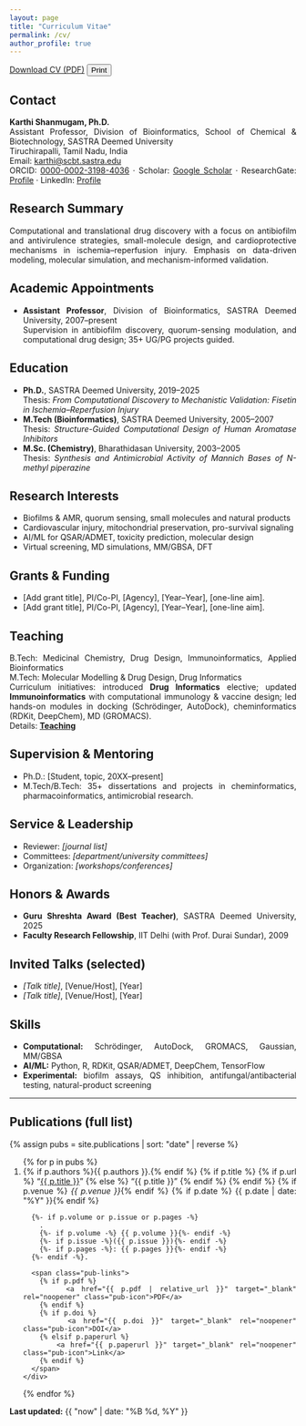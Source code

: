 ```yaml
---
layout: page
title: "Curriculum Vitae"
permalink: /cv/
author_profile: true
---
```


<div class="cv-actions" style="margin-bottom:.75rem">
  <a class="btn btn--primary" href="/files/Karthi_Shanmugam_CV.pdf" target="_blank" rel="noopener">Download CV (PDF)</a>
  <button class="btn" onclick="window.print()">Print</button>
</div>

<div align="justify" markdown="1">

## Contact
**Karthi Shanmugam, Ph.D.**  
Assistant Professor, Division of Bioinformatics, School of Chemical & Biotechnology, SASTRA Deemed University  
Tiruchirapalli, Tamil Nadu, India  
Email: <karthi@scbt.sastra.edu>  
ORCID: [0000-0002-3198-4036](https://orcid.org/0000-0002-3198-4036) · Scholar: [Google Scholar](https://scholar.google.com/citations?user=EnEq7LkAAAAJ&hl=en) · ResearchGate: [Profile](https://www.researchgate.net/profile/Karthi-Shanmugam) · LinkedIn: [Profile](https://www.linkedin.com/in/kshanmugam-phd/)

## Research Summary
Computational and translational drug discovery with a focus on antibiofilm and antivirulence strategies, small-molecule design, and cardioprotective mechanisms in ischemia–reperfusion injury. Emphasis on data-driven modeling, molecular simulation, and mechanism-informed validation.

## Academic Appointments
- **Assistant Professor**, Division of Bioinformatics, SASTRA Deemed University, 2007–present  
  Supervision in antibiofilm discovery, quorum-sensing modulation, and computational drug design; 35+ UG/PG projects guided.

## Education
- **Ph.D.**, SASTRA Deemed University, 2019–2025  
  Thesis: *From Computational Discovery to Mechanistic Validation: Fisetin in Ischemia–Reperfusion Injury*
- **M.Tech (Bioinformatics)**, SASTRA Deemed University, 2005–2007  
  Thesis: *Structure-Guided Computational Design of Human Aromatase Inhibitors*
- **M.Sc. (Chemistry)**, Bharathidasan University, 2003–2005  
  Thesis: *Synthesis and Antimicrobial Activity of Mannich Bases of N-methyl piperazine*

## Research Interests
- Biofilms & AMR, quorum sensing, small molecules and natural products  
- Cardiovascular injury, mitochondrial preservation, pro-survival signaling  
- AI/ML for QSAR/ADMET, toxicity prediction, molecular design  
- Virtual screening, MD simulations, MM/GBSA, DFT

## Grants & Funding
- [Add grant title], PI/Co-PI, [Agency], [Year–Year], [one-line aim].  
- [Add grant title], PI/Co-PI, [Agency], [Year–Year], [one-line aim].

## Teaching
B.Tech: Medicinal Chemistry, Drug Design, Immunoinformatics, Applied Bioinformatics  
M.Tech: Molecular Modelling & Drug Design, Drug Informatics  
Curriculum initiatives: introduced **Drug Informatics** elective; updated **Immunoinformatics** with computational immunology & vaccine design; led hands-on modules in docking (Schrödinger, AutoDock), cheminformatics (RDKit, DeepChem), MD (GROMACS).  
Details: **[Teaching](/teaching/)**

## Supervision & Mentoring
- Ph.D.: [Student, topic, 20XX–present]  
- M.Tech/B.Tech: 35+ dissertations and projects in cheminformatics, pharmacoinformatics, antimicrobial research.

## Service & Leadership
- Reviewer: *[journal list]*  
- Committees: *[department/university committees]*  
- Organization: *[workshops/conferences]*

## Honors & Awards
- **Guru Shreshta Award (Best Teacher)**, SASTRA Deemed University, 2025  
- **Faculty Research Fellowship**, IIT Delhi (with Prof. Durai Sundar), 2009

## Invited Talks (selected)
- *[Talk title]*, [Venue/Host], [Year]  
- *[Talk title]*, [Venue/Host], [Year]

## Skills
- **Computational:** Schrödinger, AutoDock, GROMACS, Gaussian, MM/GBSA  
- **AI/ML:** Python, R, RDKit, QSAR/ADMET, DeepChem, TensorFlow  
- **Experimental:** biofilm assays, QS inhibition, antifungal/antibacterial testing, natural-product screening

---

## Publications (full list)

{% assign pubs = site.publications | sort: "date" | reverse %}

<ol class="publist">
{% for p in pubs %}
  <li class="pub">
    <div class="cit">
      {% if p.authors %}{{ p.authors }}.{% endif %}
      {% if p.title %}
        {% if p.url %}
          “<a href="{{ p.url | relative_url }}">{{ p.title }}</a>”
        {% else %}
          “{{ p.title }}”
        {% endif %}
      {% endif %}
      {% if p.venue %} <em>{{ p.venue }}</em>{% endif %}
      {% if p.date %} {{ p.date | date: "%Y" }}{% endif %}

      {%- if p.volume or p.issue or p.pages -%}
        .
        {%- if p.volume -%} {{ p.volume }}{%- endif -%}
        {%- if p.issue -%}({{ p.issue }}){%- endif -%}
        {%- if p.pages -%}: {{ p.pages }}{%- endif -%}
      {%- endif -%}.
      
      <span class="pub-links">
        {% if p.pdf %}
          <a href="{{ p.pdf | relative_url }}" target="_blank" rel="noopener" class="pub-icon">PDF</a>
        {% endif %}
        {% if p.doi %}
          <a href="{{ p.doi }}" target="_blank" rel="noopener" class="pub-icon">DOI</a>
        {% elsif p.paperurl %}
          <a href="{{ p.paperurl }}" target="_blank" rel="noopener" class="pub-icon">Link</a>
        {% endif %}
      </span>
    </div>
  </li>
{% endfor %}
</ol>

</div>

**Last updated:** {{ "now" | date: "%B %d, %Y" }}
